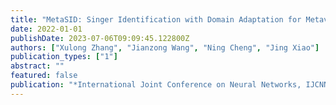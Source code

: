 ```yaml
---
title: "MetaSID: Singer Identification with Domain Adaptation for Metaverse"
date: 2022-01-01
publishDate: 2023-07-06T09:09:45.122800Z
authors: ["Xulong Zhang", "Jianzong Wang", "Ning Cheng", "Jing Xiao"]
publication_types: ["1"]
abstract: ""
featured: false
publication: "*International Joint Conference on Neural Networks, IJCNN 2022, Padua, Italy, July 18-23, 2022*"
---
```


